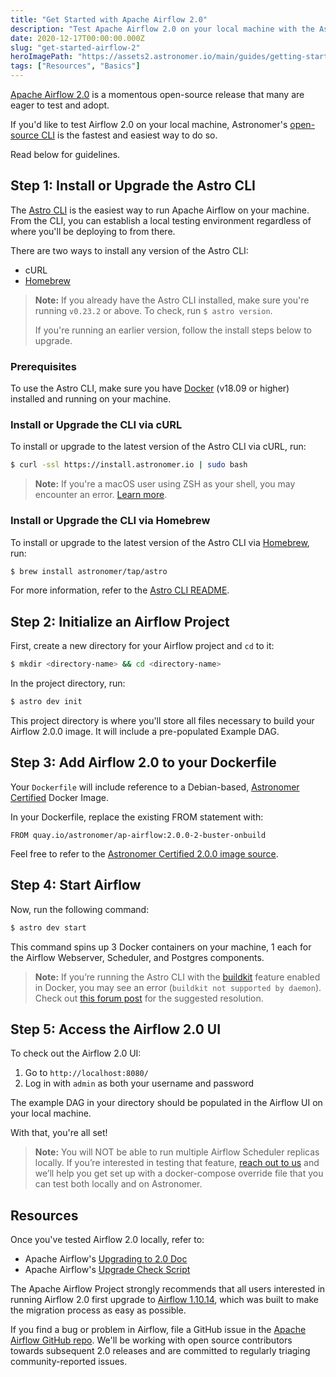 ```yaml
---
title: "Get Started with Apache Airflow 2.0"
description: "Test Apache Airflow 2.0 on your local machine with the Astro CLI."
date: 2020-12-17T00:00:00.000Z
slug: "get-started-airflow-2"
heroImagePath: "https://assets2.astronomer.io/main/guides/getting-started-airflow-2.png"
tags: ["Resources", "Basics"]
---
```

<!-- markdownlint-disable-file -->
[Apache Airflow 2.0](https://www.astronomer.io/blog/introducing-airflow-2-0) is a momentous open-source release that many are eager to test and adopt.

If you'd like to test Airflow 2.0 on your local machine, Astronomer's [open-source CLI](https://github.com/astronomer/astro-cli) is the fastest and easiest way to do so.

Read below for guidelines.

## Step 1: Install or Upgrade the Astro CLI

The [Astro CLI](https://docs.astronomer.io/astro/install-cli) is the easiest way to run Apache Airflow on your machine. From the CLI, you can establish a local testing environment regardless of where you'll be deploying to from there.

There are two ways to install any version of the Astro CLI:

- cURL
- [Homebrew](https://brew.sh/)

> **Note:** If you already have the Astro CLI installed, make sure you're running `v0.23.2` or above. To check, run `$ astro version`.
>
> If you're running an earlier version, follow the install steps below to upgrade.

### Prerequisites

To use the Astro CLI, make sure you have [Docker](https://www.docker.com/) (v18.09 or higher) installed and running on your machine.

### Install or Upgrade the CLI via cURL

To install or upgrade to the latest version of the Astro CLI via cURL, run:

```bash
$ curl -ssl https://install.astronomer.io | sudo bash
```

> **Note:** If you're a macOS user using ZSH as your shell, you may encounter an error. [Learn more](https://forum.astronomer.io/t/astro-cli-install-error-on-mac-zsh/659).

### Install or Upgrade the CLI via Homebrew

To install or upgrade to the latest version of the Astro CLI via [Homebrew](https://brew.sh/), run:

```bash
$ brew install astronomer/tap/astro
```

For more information, refer to the [Astro CLI README](https://github.com/astronomer/astro-cli#latest-version).

## Step 2: Initialize an Airflow Project

First, create a new directory for your Airflow project and `cd` to it:

```bash
$ mkdir <directory-name> && cd <directory-name>
```

In the project directory, run:

```bash
$ astro dev init
```

This project directory is where you'll store all files necessary to build your Airflow 2.0.0 image. It will include a pre-populated Example DAG.

## Step 3: Add Airflow 2.0 to your Dockerfile

Your `Dockerfile` will include reference to a Debian-based, [Astronomer Certified](https://www.astronomer.io/downloads/) Docker Image.

In your Dockerfile, replace the existing FROM statement with:

```docker
FROM quay.io/astronomer/ap-airflow:2.0.0-2-buster-onbuild
```

Feel free to refer to the [Astronomer Certified 2.0.0 image source](https://github.com/astronomer/ap-airflow/tree/master/2.0.0/buster).

## Step 4: Start Airflow

Now, run the following command:

```bash
$ astro dev start
```

This command spins up 3 Docker containers on your machine, 1 each for the Airflow Webserver, Scheduler, and Postgres components.

> **Note:** If you’re running the Astro CLI with the [buildkit](https://docs.docker.com/develop/develop-images/build_enhancements/) feature enabled in Docker, you may see an error (`buildkit not supported by daemon`). Check out [this forum post](https://forum.astronomer.io/t/buildkit-not-supported-by-daemon-error-command-docker-build-t-airflow-astro-bcb837-airflow-latest-failed-failed-to-execute-cmd-exit-status-1/857) for the suggested resolution.

## Step 5: Access the Airflow 2.0 UI

To check out the Airflow 2.0 UI:

1. Go to `http://localhost:8080/`
2. Log in with `admin` as both your username and password

The example DAG in your directory should be populated in the Airflow UI on your local machine.

With that, you're all set!

> **Note:** You will NOT be able to run multiple Airflow Scheduler replicas locally. If you’re interested in testing that feature, [reach out to us](https://astronomer.io/get-astronomer) and we’ll help you get set up with a docker-compose override file that you can test both locally and on Astronomer.

## Resources

Once you've tested Airflow 2.0 locally, refer to:

- Apache Airflow's [Upgrading to 2.0 Doc](https://airflow.apache.org/docs/apache-airflow/stable/upgrading-to-2)
- Apache Airflow's [Upgrade Check Script](
https://airflow.apache.org/docs/apache-airflow/stable/upgrade-check.html#upgrade-check)

The Apache Airflow Project strongly recommends that all users interested in running Airflow 2.0 first upgrade to [Airflow 1.10.14](https://github.com/apache/airflow/releases/tag/1.10.14), which was built to make the migration process as easy as possible.

If you find a bug or problem in Airflow, file a GitHub issue in the [Apache Airflow GitHub repo](https://github.com/apache/airflow/issues). We'll be working with open source contributors towards subsequent 2.0 releases and are committed to regularly triaging community-reported issues.
